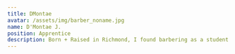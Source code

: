 ```yaml
---
title: DMontae
avatar: /assets/img/barber_noname.jpg
name: D'Montae J.
position: Apprentice
description: Born + Raised in Richmond, I found barbering as a student in High School.  Currently enrolled in Barbering School and I am an apprentice.
---
```

